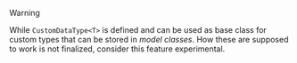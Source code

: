 > [!WARNING]
> While `CustomDataType<T>` is defined and can be used as base class for custom
> types that can be stored in _model classes_. How these are supposed to work
> is not finalized, consider this feature experimental.

<!-- TODO: Finish documentation when we've decided how these should work -->
